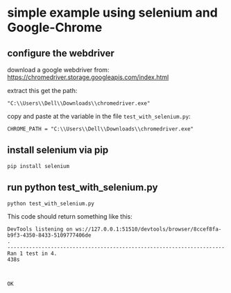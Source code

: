 # simple example using selenium and Google-Chrome

## configure the webdriver
download a google webdriver from:
https://chromedriver.storage.googleapis.com/index.html

extract this get the path:
```
"C:\\Users\\Dell\\Downloads\\chromedriver.exe"
```
copy and paste at the variable in the file `test_with_selenium.py`:
```
CHROME_PATH = "C:\\Users\\Dell\\Downloads\\chromedriver.exe"
```

## install selenium via pip
```
pip install selenium
```

## run python test_with_selenium.py
```
python test_with_selenium.py
```
This code should return something like this:
```
DevTools listening on ws://127.0.0.1:51510/devtools/browser/8ccef8fa-b9f3-4350-8433-5109777406de
.                                                             
----------------------------------------------------------------------
Ran 1 test in 4.
438s                                                          



OK                                                            
```
